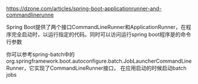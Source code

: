 https://dzone.com/articles/spring-boot-applicationrunner-and-commandlinerunne

Spring Boot提供了两个接口CommandLineRunner和ApplicationRunner，在程序完全启动时，以运行指定的代码。同时可以访问运行spring boot程序是的命令行参数

你可以参考spring-batch中的org.springframework.boot.autoconfigure.batch.JobLauncherCommandLineRunner，它实现了CommandLineRunner接口，
在应用启动的时候启动batch jobs